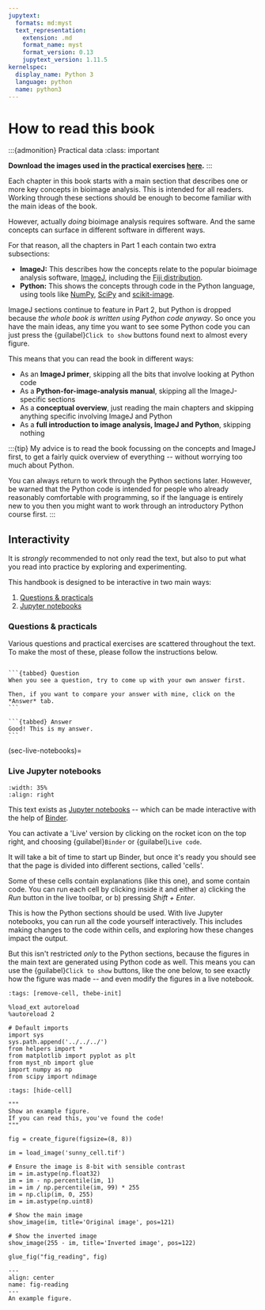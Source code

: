 ```yaml
---
jupytext:
  formats: md:myst
  text_representation:
    extension: .md
    format_name: myst
    format_version: 0.13
    jupytext_version: 1.11.5
kernelspec:
  display_name: Python 3
  language: python
  name: python3
---
```


# How to read this book

:::{admonition} Practical data
:class: important

**Download the images used in the practical exercises [here](https://github.com/bioimagebook/practical-data/archive/refs/heads/main.zip).**
:::


Each chapter in this book starts with a main section that describes one or more key concepts in bioimage analysis.
This is intended for all readers.
Working through these sections should be enough to become familiar with the main ideas of the book.

However, actually *doing* bioimage analysis requires software.
And the same concepts can surface in different software in different ways.

For that reason, all the chapters in Part 1 each contain two extra subsections:
* **ImageJ:** This describes how the concepts relate to the popular bioimage analysis software, [ImageJ](https://imagej.nih.gov/ij/index.html), including the [Fiji distribution](https://fiji.sc).
* **Python:** This shows the concepts through code in the Python language, using tools like [NumPy](https://numpy.org), [SciPy](https://scipy.org) and [scikit-image](https://scikit-image.org).

ImageJ sections continue to feature in Part 2, but Python is dropped because *the whole book is written using Python code anyway*.
So once you have the main ideas, any time you want to see some Python code you can just press the {guilabel}`Click to show` buttons found next to almost every figure.

This means that you can read the book in different ways:
* As an **ImageJ primer**, skipping all the bits that involve looking at Python code
* As a **Python-for-image-analysis manual**, skipping all the ImageJ-specific sections
* As a **conceptual overview**, just reading the main chapters and skipping anything specific involving ImageJ and Python
* As a **full introduction to image analysis, ImageJ and Python**, skipping nothing

:::{tip}
My advice is to read the book focussing on the concepts and ImageJ first, to get a fairly quick overview of everything -- without worrying too much about Python.

You can always return to work through the Python sections later.
However, be warned that the Python code is intended for people who already reasonably comfortable with programming, so if the language is entirely new to you then you might want to work through an introductory Python course first.
:::


## Interactivity

It is *strongly* recommended to not only read the text, but also to put what you read into practice by exploring and experimenting.

This handbook is designed to be interactive in two main ways:

1. [Questions & practicals](#questions-and-practicals)
2. [Jupyter notebooks](#jupyter-notebooks)


### Questions & practicals <a name="questions-and-practicals" />

Various questions and practical exercises are scattered throughout the text.
To make the most of these, please follow the instructions below.

````{div} question

```{tabbed} Question
When you see a question, try to come up with your own answer first.

Then, if you want to compare your answer with mine, click on the *Answer* tab.
```

```{tabbed} Answer
Good! This is my answer.
```
````

(sec-live-notebooks)=
### Live Jupyter notebooks <a name="jupyter-notebooks" />

```{image} ../../../images/live_code.png
:width: 35%
:align: right
```

This text exists as [Jupyter notebooks](https://jupyter.org) -- which can be made interactive with the help of [Binder](http://mybinder.org).

You can activate a 'Live' version by clicking on the rocket icon on the top right, and choosing {guilabel}`Binder` or {guilabel}`Live code`.

It will take a bit of time to start up Binder, but once it's ready you should see that the page is divided into different sections, called 'cells'.

Some of these cells contain explanations (like this one), and some contain code.
You can run each cell by clicking inside it and either a) clicking the *Run* button in the live toolbar, or b) pressing *Shift + Enter*.

This is how the Python sections should be used.
With live Jupyter notebooks, you can run all the code yourself interactively.
This includes making changes to the code within cells, and exploring how these changes impact the output.

But this isn't restricted *only* to the Python sections, because the figures in the main text are generated using Python code as well.
This means you can use the {guilabel}`Click to show` buttons, like the one below, to see exactly how the figure was made -- and even modify the figures in a live notebook.

```{code-cell} ipython3
:tags: [remove-cell, thebe-init]

%load_ext autoreload
%autoreload 2

# Default imports
import sys
sys.path.append('../../../')
from helpers import *
from matplotlib import pyplot as plt
from myst_nb import glue
import numpy as np
from scipy import ndimage
```

```{code-cell} ipython3
:tags: [hide-cell]

"""
Show an example figure.
If you can read this, you've found the code!
"""

fig = create_figure(figsize=(8, 8))

im = load_image('sunny_cell.tif')

# Ensure the image is 8-bit with sensible contrast
im = im.astype(np.float32)
im = im - np.percentile(im, 1)
im = im / np.percentile(im, 99) * 255
im = np.clip(im, 0, 255)
im = im.astype(np.uint8)

# Show the main image
show_image(im, title='Original image', pos=121)

# Show the inverted image
show_image(255 - im, title='Inverted image', pos=122)

glue_fig("fig_reading", fig)
```

```{glue:figure} fig_reading
---
align: center
name: fig-reading
---
An example figure.
```
